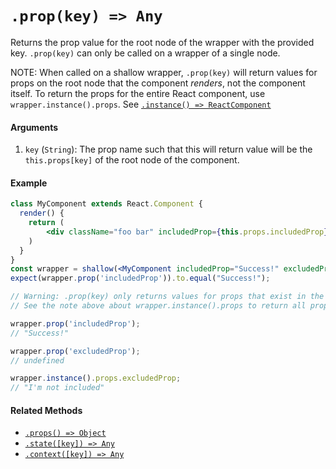 # `.prop(key) => Any`

Returns the prop value for the root node of the wrapper with the provided key.
`.prop(key)` can only be called on a wrapper of a single node.

NOTE: When called on a shallow wrapper, `.prop(key)` will return values for
props on the root node that the component *renders*, not the component itself.
To return the props for the entire React component, use `wrapper.instance().props`.
See [`.instance() => ReactComponent`](instance.md)

#### Arguments

1. `key` (`String`): The prop name such that this will return value will be the `this.props[key]`
of the root node of the component.



#### Example


```jsx
class MyComponent extends React.Component {
  render() {
    return (
        <div className="foo bar" includedProp={this.props.includedProp}>Hello</div>
    )
  }
}
const wrapper = shallow(<MyComponent includedProp="Success!" excludedProp="I'm not included" />);
expect(wrapper.prop('includedProp')).to.equal("Success!");

// Warning: .prop(key) only returns values for props that exist in the root node.
// See the note above about wrapper.instance().props to return all props in the React component.

wrapper.prop('includedProp');
// "Success!"

wrapper.prop('excludedProp');
// undefined

wrapper.instance().props.excludedProp;
// "I'm not included"
```


#### Related Methods

- [`.props() => Object`](props.md)
- [`.state([key]) => Any`](state.md)
- [`.context([key]) => Any`](context.md)
